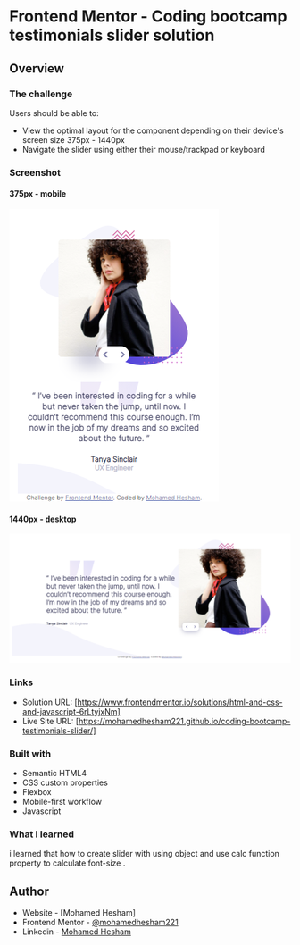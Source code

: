 # Frontend Mentor - Coding bootcamp testimonials slider solution



## Overview

### The challenge

Users should be able to:

- View the optimal layout for the component depending on their device's screen size 375px - 1440px
- Navigate the slider using either their mouse/trackpad or keyboard

### Screenshot

#### 375px - mobile
![](./screenshot-mobile.png)
#### 1440px - desktop
![](./screenshot-desktop.png)


### Links

- Solution URL: [https://www.frontendmentor.io/solutions/html-and-css-and-javascript-6rLtyjxNm]
- Live Site URL: [https://mohamedhesham221.github.io/coding-bootcamp-testimonials-slider/]


### Built with

- Semantic HTML4
- CSS custom properties
- Flexbox
- Mobile-first workflow
- Javascript

### What I learned

i learned that how to create slider with using object and use calc function property to calculate font-size .

## Author

- Website - [Mohamed Hesham]
- Frontend Mentor - [@mohamedhesham221](https://www.frontendmentor.io/profile/mohamedhesham221)
- Linkedin - [Mohamed Hesham](https://www.linkedin.com/in/mohamed-hesham-b7611618a/)

